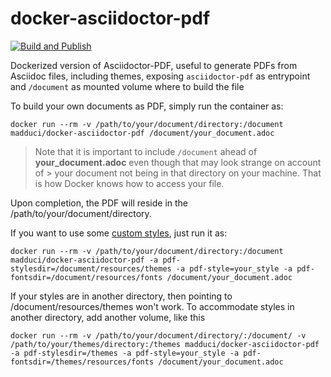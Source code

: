 # docker-asciidoctor-pdf

[![Build and Publish](https://github.com/madduci/docker-asciidoctor-pdf/actions/workflows/build.yml/badge.svg)](https://github.com/madduci/docker-asciidoctor-pdf/actions/workflows/build.yml)

Dockerized version of Asciidoctor-PDF, useful to generate PDFs from Asciidoc files, including themes, exposing `asciidoctor-pdf` as entrypoint and `/document` as mounted volume where to build the file

To build your own documents as PDF, simply run the container as:

`docker run --rm -v /path/to/your/document/directory:/document madduci/docker-asciidoctor-pdf /document/your_document.adoc`

> Note that it is important to include `/document` ahead of **your_document.adoc** even though that may look strange on account of > your document not being in that directory on your machine. That is how Docker knows how to access your file.

Upon completion, the PDF will reside in the /path/to/your/document/directory.

If you want to use some [custom styles](https://github.com/asciidoctor/asciidoctor-pdf/blob/master/docs/theming-guide.adoc), just run it as:

`docker run --rm -v /path/to/your/document/directory:/document madduci/docker-asciidoctor-pdf -a pdf-stylesdir=/document/resources/themes -a pdf-style=your_style -a pdf-fontsdir=/document/resources/fonts /document/your_document.adoc`

If your styles are in another directory, then pointing to /document/resources/themes won't work. To accommodate styles in another directory, add another volume, like this

`docker run --rm -v /path/to/your/document/directory/:/document/ -v /path/to/your/themes/directory:/themes madduci/docker-asciidoctor-pdf -a pdf-stylesdir=/themes -a pdf-style=your_style -a pdf-fontsdir=/themes/resources/fonts /document/your_document.adoc`
